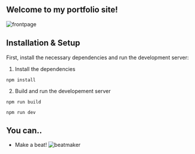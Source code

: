 ## Welcome to my portfolio site!

![frontpage]('public/images/frontpages.png')

## Installation & Setup

First, install the necessary dependencies and run the development server:

1. Install the dependencies

```
npm install
```

2. Build and run the developement server

```
npm run build
```

```
npm run dev
```

## You can..

- Make a beat!
  ![beatmaker]('public/images/beatmaker')
